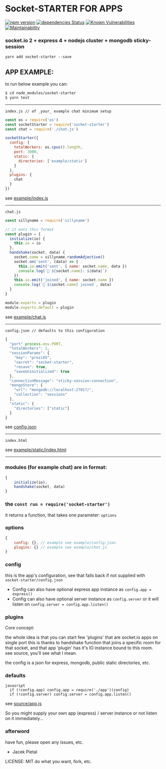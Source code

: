 # Socket-STARTER FOR APPS

[![npm version](https://badge.fury.io/js/socket-starter.svg)](https://badge.fury.io/js/socket-starter) [![dependencies Status](https://david-dm.org/Prozi/socket-starter/status.svg)](https://david-dm.org/Prozi/socket-starter) [![Known Vulnerabilities](https://snyk.io/test/github/Prozi/socket-starter/badge.svg?targetFile=package.json)](https://snyk.io/test/github/Prozi/socket-starter?targetFile=package.json) [![Maintainability](https://api.codeclimate.com/v1/badges/cf7828e55f51edffbe3d/maintainability)](https://codeclimate.com/github/Prozi/socket-starter/maintainability)

### socket.io 2 + express 4 + nodejs cluster + mongodb sticky-session

`yarn add socket-starter --save`

## APP EXAMPLE:

to run below example you can:

```bash
$ cd node_modules/socket-starter
$ yarn test
```

----

`index.js // of _your_ example chat minimum setup`
```javascript
const os = require('os')
const socketStarter = require('socket-starter')
const chat = require('./chat.js')

socketStarter({
  config: {
    totalWorkers: os.cpus().length,
    port: 3000,
    static: {
      directories: ['example/static']
    }
  },
  plugins: {
    chat
  }
})
```

see [example/index.js](https://github.com/Prozi/socket-starter/blob/master/example/index.js)

----

`chat.js`
```javascript
const sillyname = require('sillyname')

// it eats this format
const plugin = {
  initialize(io) {
    this.io = io
  },
  handshake(socket, data) {
    socket.name = sillyname.randomAdjective()
    socket.on('sent', (data) => {
      this.io.emit('sent', { name: socket.name, data })
      console.log(`🐼 ${socket.name}: ${data}`)
    })
    this.io.emit('joined', { name: socket.name })
    console.log(`🐼 ${socket.name} joined`, data)
  }
}

module.exports = plugin
module.exports.default = plugin
```

see [example/chat.js](https://github.com/Prozi/socket-starter/blob/master/example/chat.js)

----

`config.json // defaults to this configuration`
```javascript
{
  "port" process.env.PORT,
  "totalWorkers": 1,
  "sessionParams": {
    "key": "prozi85",
    "secret": "socket-starter",
    "resave": true,
    "saveUninitialized": true
  },
  "connectionMessage": "sticky-session:connection",
  "mongoStore": {
    "url": "mongodb://localhost:27017/",
    "collection": "sessions"
  },
  "static": {
    "directories": ["static"]
  }
}

```

see [config.json](https://github.com/Prozi/socket-starter/blob/master/config.json)

----

`index.html`

see [example/static/index.html](https://github.com/Prozi/socket-starter/blob/master/example/example/static/index.html)

----

### modules (for example chat) are in format:

```javascript
{ 
    initialize(io), 
    handshake(socket, data)
}
```

### the `const run = require('socket-starter')`

it returns a function, that takes one parameter: `options`

### options

```javascript
{
    config: {}, // example see example/config.json
    plugins: {} // example see example/chat.js
}
```

### config

this is the app's configuration, see that falls back if not supplied with `socket-starter/config.json`

* Config can also have optional express app instance as `config.app = express()`
* Config can also have optional server instance as `config.server` or it will listen on `config.server = config.app.listen()`

### plugins

Core concept:

the whole idea is that you can start few 'plugins' that are socket.io apps on single port
this is thanks to handshake function that joins a specific room for that socket, 
and that app 'plugin' has it's IO instance bound to this room. see source, you'll see what I mean.

the config is a json for express, mongodb, public static directories, etc.

### defaults

```
javasript
  if (!config.app) config.app = require('./app')(config)
  if (!config.server) config.server = config.app.listen()
```

see [source/app.js](https://github.com/Prozi/socket-starter/blob/master/source/app.js)

So you might supply your own app (express) / server instance
or not listen on it immediately...

### afterword

have fun, please open any issues, etc.

- Jacek Pietal

LICENSE: MIT do what you want, fork, etc.

